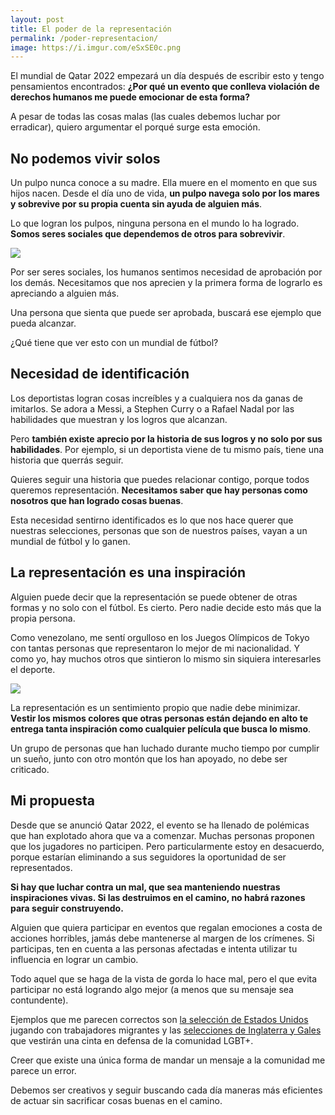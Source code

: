 ```yaml
---
layout: post
title: El poder de la representación
permalink: /poder-representacion/
image: https://i.imgur.com/eSxSE0c.png
---
```

El mundial de Qatar 2022 empezará un día después de escribir esto y tengo pensamientos encontrados: **¿Por qué un evento que conlleva violación de derechos humanos me puede emocionar de esta forma?**

A pesar de todas las cosas malas (las cuales debemos luchar por erradicar), quiero argumentar el porqué surge esta emoción.

## No podemos vivir solos
Un pulpo nunca conoce a su madre. Ella muere en el momento en que sus hijos nacen. Desde el día uno de vida, **un pulpo navega solo por los mares y sobrevive por su propia cuenta sin ayuda de alguien más**.

Lo que logran los pulpos, ninguna persona en el mundo lo ha logrado. **Somos seres sociales que dependemos de otros para sobrevivir**.

![](https://images.unsplash.com/photo-1470116945706-e6bf5d5a53ca?ixlib=rb-4.0.3&ixid=MnwxMjA3fDB8MHxwaG90by1wYWdlfHx8fGVufDB8fHx8&auto=format&fit=crop&w=774&q=80)

Por ser seres sociales, los humanos sentimos necesidad de aprobación por los demás. Necesitamos que nos aprecien y la primera forma de lograrlo es apreciando a alguien más.

Una persona que sienta que puede ser aprobada, buscará ese ejemplo que pueda alcanzar.

¿Qué tiene que ver esto con un mundial de fútbol?

## Necesidad de identificación
Los deportistas logran cosas increíbles y a cualquiera nos da ganas de imitarlos. Se adora a Messi, a Stephen Curry o a Rafael Nadal por las habilidades que muestran y los logros que alcanzan.

Pero **también existe aprecio por la historia de sus logros y no solo por sus habilidades**. Por ejemplo, si un deportista viene de tu mismo país, tiene una historia que querrás seguir.

<!-- ![](https://images.unsplash.com/photo-1510022079733-8b58aca7c4a9?ixlib=rb-4.0.3&ixid=MnwxMjA3fDB8MHxwaG90by1wYWdlfHx8fGVufDB8fHx8&auto=format&fit=crop&w=465&q=80) -->

Quieres seguir una historia que puedes relacionar contigo, porque todos queremos representación. **Necesitamos saber que hay personas como nosotros que han logrado cosas buenas**.

Esta necesidad sentirno identificados es lo que nos hace querer que nuestras selecciones, personas que son de nuestros países, vayan a un mundial de fútbol y lo ganen.

## La representación es una inspiración
Alguien puede decir que la representación se puede obtener de otras formas y no solo con el fútbol. Es cierto. Pero nadie decide esto más que la propia persona.

Como venezolano, me sentí orgulloso en los Juegos Olímpicos de Tokyo con tantas personas que representaron lo mejor de mi nacionalidad. Y como yo, hay muchos otros que sintieron lo mismo sin siquiera interesarles el deporte.

![](https://i.ytimg.com/vi/02BpvE6UC9I/maxresdefault.jpg)

La representación es un sentimiento propio que nadie debe minimizar. **Vestir los mismos colores que otras personas están dejando en alto te entrega tanta inspiración como cualquier película que busca lo mismo**.

Un grupo de personas que han luchado durante mucho tiempo por cumplir un sueño, junto con otro montón que los han apoyado, no debe ser criticado.

## Mi propuesta
Desde que se anunció Qatar 2022, el evento se ha llenado de polémicas que han explotado ahora que va a comenzar. Muchas personas proponen que los jugadores no participen. Pero particularmente estoy en desacuerdo, porque estarían eliminando a sus seguidores la oportunidad de ser representados.

**Si hay que luchar contra un mal, que sea manteniendo nuestras inspiraciones vivas. Si las destruimos en el camino, no habrá razones para seguir construyendo.**

Alguien que quiera participar en eventos que regalan emociones a costa de acciones horribles, jamás debe mantenerse al margen de los crímenes. Si participas, ten en cuenta a las personas afectadas e intenta utilizar tu influencia en lograr un cambio.

Todo aquel que se haga de la vista de gorda lo hace mal, pero el que evita participar no está logrando algo mejor (a menos que su mensaje sea contundente).

Ejemplos que me parecen correctos son <a href="https://www.ussoccer.com/stories/2022/11/warm-welcomes-usmnt-takes-field-with-migrant-workers-invites-us-military-embassy-staff-to-practice" target="_blank">la selección de Estados Unidos</a> jugando con trabajadores migrantes y las <a href="https://news.sky.com/story/england-prepared-to-be-fined-for-harry-kane-wearing-one-love-armband-in-qatar-12749825" target="_blank">selecciones de Inglaterra y Gales</a> que vestirán una cinta en defensa de la comunidad LGBT+.

Creer que existe una única forma de mandar un mensaje a la comunidad me parece un error.

Debemos ser creativos y seguir buscando cada día maneras más eficientes de actuar sin sacrificar cosas buenas en el camino.